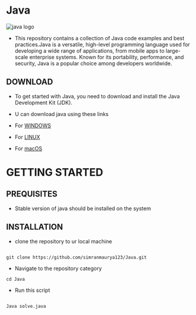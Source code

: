 # Java

![java logo](https://encrypted-tbn0.gstatic.com/images?q=tbn:ANd9GcSSqN00TmiG2tJ-tdwZYZTis7OF-qocpWGTQw&s)


   - This repository contains a collection of Java code examples and best practices.Java is a versatile, high-level programming language used for developing a wide range of applications, from mobile apps to large-scale enterprise systems. Known for its portability, performance, and security, Java is a popular choice among developers worldwide.

   
   ## DOWNLOAD
   - To get started with Java, you need to download and install the Java Development Kit (JDK).
  
   - U can download java using these links
   
   - For [WINDOWS](https://download.oracle.com/java/22/latest/jdk-22_windows-x64_bin.exe)
   - For [LINUX](https://www.oracle.com/in/java/technologies/downloads/#jdk22-linux)
   - For [macOS](https://www.oracle.com/in/java/technologies/downloads/#jdk22-mac)
   
# GETTING STARTED

## PREQUISITES
- Stable version of java should be installed on the system

## INSTALLATION

- clone the repository to ur local machine
  
```

git clone https://github.com/simranmaurya123/Java.git

```

- Navigate to the repository category
 
```
cd Java

```
- Run this script

```

Java solve.java

```
  
